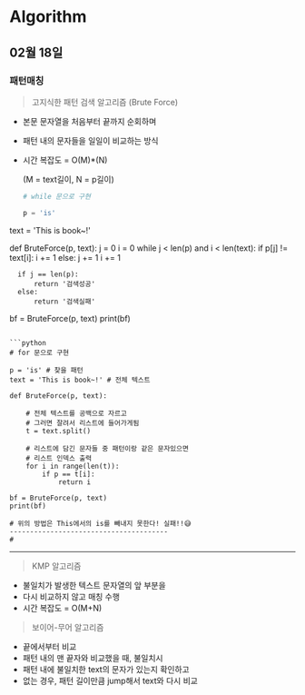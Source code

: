 # Algorithm

## 02월 18일

### 패턴매칭

> 고지식한 패턴 검색 알고리즘 (Brute Force)

- 본문 문자열을 처음부터 끝까지 순회하며

- 패턴 내의 문자들을 일일이 비교하는 방식

- 시간 복잡도 = O(M)*(N)

  (M = text길이, N = p길이)

  ```python
  # while 문으로 구현
  
  p = 'is'
text = 'This is book~!'
  
  def BruteForce(p, text):
      j = 0
      i = 0
      while j < len(p) and i < len(text):
          if p[j] != text[i]:
              i += 1
          else:
              j += 1
              i += 1
  
      if j == len(p):
          return '검색성공'
      else:
          return '검색실패'
  
  
  bf = BruteForce(p, text)
  print(bf)
  ```
  
  ```python
  # for 문으로 구현
  
  p = 'is' # 찾을 패턴
  text = 'This is book~!' # 전체 텍스트
  
  def BruteForce(p, text):
      
      # 전체 텍스트를 공백으로 자르고
      # 그러면 잘려서 리스트에 들어가게됨
      t = text.split()
      
      # 리스트에 담긴 문자들 중 패턴이랑 같은 문자있으면
      # 리스트 인덱스 출력
      for i in range(len(t)):
          if p == t[i]:
              return i
  
  bf = BruteForce(p, text)
  print(bf)
  
  # 위의 방법은 This에서의 is를 빼내지 못한다! 실패!!😅
  ---------------------------------------
  # 
  
  ```




---------------------------------------



> KMP 알고리즘

- 불일치가 발생한 텍스트 문자열의 앞 부분을
- 다시 비교하지 않고 매칭 수행
- 시간 복잡도 = O(M+N)



> 보이어-무어 알고리즘

- 끝에서부터 비교
- 패턴 내의 맨 끝자와 비교했을 때, 불일치시
- 패턴 내에 불일치한 text의 문자가 있는지 확인하고
- 없는 경우, 패턴 길이만큼 jump해서 text와 다시 비교

